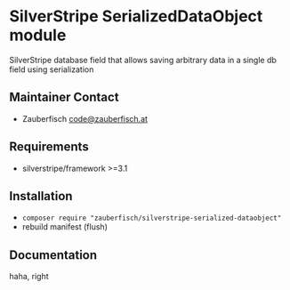# SilverStripe SerializedDataObject module

SilverStripe database field that allows saving arbitrary data in a single db field using serialization

## Maintainer Contact

* Zauberfisch <code@zauberfisch.at>

## Requirements

* silverstripe/framework >=3.1

## Installation

* `composer require "zauberfisch/silverstripe-serialized-dataobject"`
* rebuild manifest (flush)

## Documentation

haha, right
